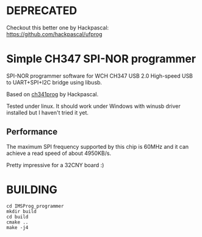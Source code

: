 # DEPRECATED

Checkout this better one by Hackpascal: https://github.com/hackpascal/ufprog

# Simple CH347 SPI-NOR programmer

SPI-NOR programmer software for WCH CH347 USB 2.0 High-speed USB to UART+SPI+I2C bridge using libusb.

Based on [ch341prog](https://github.com/hackpascal/ch341prog) by Hackpascal.

Tested under linux. It should work under Windows with winusb driver installed but I haven't tried it yet.

## Performance

The maximum SPI frequency supported by this chip is 60MHz and it can achieve a read speed of about 4950KB/s.

Pretty impressive for a 32CNY board :)

# BUILDING
```
cd IMSProg_programmer
mkdir build
cd build
cmake ..
make -j4
```
